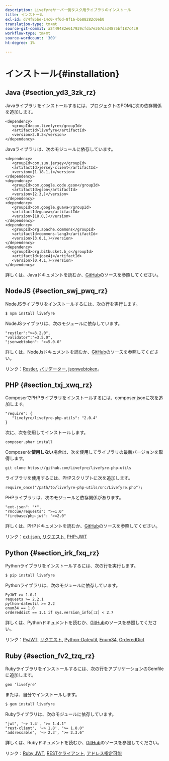 ```yaml
---
description: Livefyreサーバー側タスク用ライブラリのインストール
title: インストール
exl-id: d74f85be-14c0-4f6d-8f16-b688282c0eb0
translation-type: tm+mt
source-git-commit: a2449482e617939cfda7e367da34875bf187c4c9
workflow-type: tm+mt
source-wordcount: '309'
ht-degree: 1%

---
```


# インストール{#installation}


## Java {#section_yd3_3zk_rz}

Javaライブラリをインストールするには、プロジェクトのPOMに次の依存関係を追加します。

```
<dependency> 
   <groupId>com.livefyre</groupId> 
   <artifactId>livefyre</artifactId> 
   <version>2.0.3</version> 
</dependency>
```

Javaライブラリは、次のモジュールに依存しています。

```
<dependency> 
   <groupId>com.sun.jersey</groupId> 
   <artifactId>jersey-client</artifactId> 
   <version>[1.18.1,)</version> 
</dependency> 
<dependency> 
   <groupId>com.google.code.gson</groupId> 
   <artifactId>gson</artifactId> 
   <version>[2.3,)</version> 
</dependency> 
<dependency> 
   <groupId>com.google.guava</groupId> 
   <artifactId>guava</artifactId> 
   <version>[18.0,)</version> 
</dependency> 
<dependency> 
   <groupId>org.apache.commons</groupId> 
   <artifactId>commons-lang3</artifactId> 
   <version>[3.0.1,)</version> 
</dependency> 
<dependency> 
   <groupId>org.bitbucket.b_c</groupId> 
   <artifactId>jose4j</artifactId> 
   <version>[0.4.1,)</version> 
</dependency> 
```

詳しくは、Javaドキュメントを読むか、[GitHub](https://github.com/Livefyre/livefyre-java-utils)のソースを参照してください。

## NodeJS {#section_swj_pwq_rz}

NodeJSライブラリをインストールするには、次の行を実行します。

`$ npm install livefyre`

NodeJSライブラリは、次のモジュールに依存しています。

```
"restler":">=3.2.0", 
"validator":"=3.5.0", 
"jsonwebtoken": ">=5.0.0" 
```

詳しくは、NodeJsドキュメントを読むか、[GitHub](https://github.com/Livefyre/livefyre-nodejs-utils)のソースを参照してください。

リンク：[Restler](https://github.com/danwrong/restler), [バリデーター](https://www.npmjs.org/package/validator), [jsonwebtoken](https://github.com/auth0/node-jsonwebtoken)。

## PHP {#section_txj_xwq_rz}

ComposerでPHPライブラリをインストールするには、composer.jsonに次を追加します。

```
"require": { 
   "livefyre/livefyre-php-utils": "2.0.4" 
}
```

次に、次を使用してインストールします。

```
composer.phar install 
```

Composerを&#x200B;**使用しない**&#x200B;場合は、次を使用してライブラリの最新バージョンを取得します。

```
git clone https://github.com/Livefyre/livefyre-php-utils 
```

ライブラリを使用するには、PHPスクリプトに次を追加します。

```
require_once("/path/to/livefyre-php-utils/src/Livefyre.php"); 
```

PHPライブラリは、次のモジュールと依存関係があります。

```
"ext-json": "*", 
"rmccue/requests": ">=1.0" 
"firebase/php-jwt": ">=2.0" 
```

詳しくは、PHPドキュメントを読むか、[GitHub](https://github.com/Livefyre/livefyre-php-utils)のソースを参照してください。

リンク：[ext-json](https://php.net/manual/en/book.json.php), [リクエスト](https://github.com/rmccue/Requests/), [PHP-JWT](https://github.com/firebase/php-jwt/tree/v2.0.0)

## Python {#section_irk_fxq_rz}

Pythonライブラリをインストールするには、次の行を実行します。

`$ pip install livefyre`

Pythonライブラリは、次のモジュールに依存しています。

```
PyJWT >= 1.0.1  
requests >= 2.2.1  
python-dateutil >= 2.2  
enum34 == 1.0  
ordereddict == 1.1 if sys.version_info[:2] < 2.7 
```

詳しくは、Pythonドキュメントを読むか、[GitHub](https://github.com/Livefyre/livefyre-python-utils)のソースを参照してください。

リンク：[PyJWT](https://github.com/progrium/pyjwt), [リクエスト](https://github.com/kennethreitz/requests), [Python-Dateutil](https://pypi.python.org/pypi/python-dateutil), [Enum34](https://pypi.python.org/pypi/enum34), [OrderedDict](https://pypi.python.org/pypi/ordereddict)

## Ruby {#section_fv2_tzq_rz}

Rubyライブラリをインストールするには、次の行をアプリケーションのGemfileに追加します。

```
gem 'livefyre' 
```

または、自分でインストールします。

`$ gem install livefyre`

Rubyライブラリは、次のモジュールに依存しています。

```
"jwt", '~> 1.4', ">= 1.4.1"  
"rest-client", '~> 1.8', ">= 1.8.0"  
"addressable", '~> 2.3', ">= 2.3.6" 
```

詳しくは、Rubyドキュメントを読むか、[GitHub](https://github.com/Livefyre/livefyre-ruby-utils)のソースを参照してください。

リンク：[Ruby JWT](https://github.com/firebase/php-jwt/tree/v2.0.0), [RESTクライアント](https://github.com/rest-client/rest-client/), [アドレス指定可能](https://github.com/sporkmonger/addressable)
